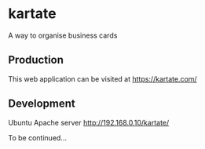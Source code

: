 # kartate
A way to organise business cards

## Production

This web application can be visited at https://kartate.com/

## Development

Ubuntu Apache server http://192.168.0.10/kartate/

To be continued...